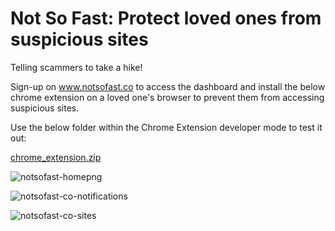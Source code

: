 # Not So Fast: Protect loved ones from suspicious sites
Telling scammers to take a hike!

Sign-up on www.notsofast.co to access the dashboard and install the below chrome extension on a loved one's browser to prevent them from accessing suspicious sites.

Use the below folder within the Chrome Extension developer mode to test it out:

[chrome_extension.zip](https://github.com/tokyodaruma/not_so_fast/files/9460769/chrome_extension.zip)

![notsofast-homepng](https://user-images.githubusercontent.com/98619821/190298173-56394144-3a95-49c2-9ef9-286917de6c8c.png)

![notsofast-co-notifications](https://user-images.githubusercontent.com/98619821/190298185-99b17acf-96b5-4980-9c32-5400e969fd5c.png)

![notsofast-co-sites](https://user-images.githubusercontent.com/98619821/190298191-7d5e04c7-8f4c-41ca-9960-44dc528ecd06.png)

